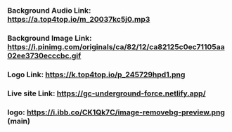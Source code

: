 ### Background Audio Link: https://a.top4top.io/m_20037kc5j0.mp3

### Background Image Link: https://i.pinimg.com/originals/ca/82/12/ca82125c0ec71105aa02ee3730ecccbc.gif

### Logo Link: https://k.top4top.io/p_245729hpd1.png

### Live site Link: https://gc-underground-force.netlify.app/

### logo: https://i.ibb.co/CK1Qk7C/image-removebg-preview.png (main)
